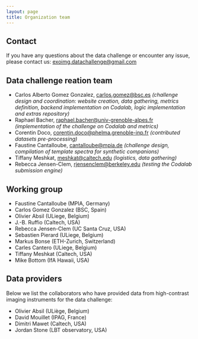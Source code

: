 ```yaml
---
layout: page
title: Organization team
---
```


## Contact 

If you have any questions about the data challenge or encounter any issue, please contact us: <exoimg.datachallenge@gmail.com>

## Data challenge reation team

* Carlos Alberto Gomez Gonzalez, <carlos.gomez@bsc.es> *(challenge design and coordination: website creation, data gathering, metrics definition, backend implementation on Codalab, logic implementation and extras repository)*
* Raphael Bacher, <raphael.bacher@univ-grenoble-alpes.fr> *(implementation of the challenge on Codalab and metrics)*
* Corentin Doco, <corentin.doco@phelma.grenoble-inp.fr> *(contributed datasets pre-processing)*
* Faustine Cantalloube, <cantalloube@mpia.de>  *(challenge design, compilation of template spectra for synthetic companions)*
* Tiffany Meshkat, <meshkat@caltech.edu> *(logistics, data gathering)*
* Rebecca Jensen-Clem, <rjensenclem@berkeley.edu> *(testing the Codalab submission engine)*

## Working group

* Faustine Cantalloube (MPIA, Germany)
* Carlos Gomez Gonzalez (BSC, Spain)
* Olivier Absil (ULiege, Belgium)
* J.-B. Ruffio (Caltech, USA)
* Rebecca Jensen-Clem (UC Santa Cruz, USA)
* Sebastien Pierard (ULiege, Belgium)
* Markus Bonse (ETH-Zurich, Switzerland)
* Carles Cantero (ULiege, Belgium)
* Tiffany Meshkat (Caltech, USA)
* Mike Bottom (IfA Hawaii, USA)

## Data providers

Below we list the collaborators who have provided data from high-contrast imaging instruments for the data challenge:

* Olivier Absil (ULiège, Belgium)
* David Mouillet (IPAG, France)
* Dimitri Mawet (Caltech, USA)
* Jordan Stone (LBT observatory, USA)


